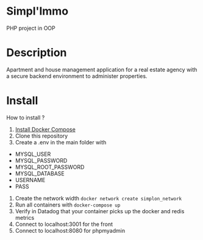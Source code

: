 # Simpl'Immo
PHP project in OOP

# Description
Apartment and house management application for a real estate agency with a secure backend environment to administer properties.

# Install

How to install ?

1. [Install Docker Compose](https://docs.docker.com/compose/install/)
1. Clone this repository
1. Create a .env in the main folder with
  - MYSQL_USER
  - MYSQL_PASSWORD
  - MYSQL_ROOT_PASSWORD
  - MYSQL_DATABASE
  - USERNAME
  - PASS
1. Create the network width `docker network create simplon_network`
1. Run all containers with `docker-compose up`
1. Verify in Datadog that your container picks up the docker and redis metrics
1. Connect to localhost:3001 for the front
2. Connect to localhost:8080 for phpmyadmin
